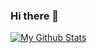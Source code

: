 ### Hi there 👋

[![My Github Stats](https://github-readme-stats.vercel.app/api?username=acaceres1996)](https://github.com/anuraghazra/github-readme-stats)
<!--
**Acaceres1996/Acaceres1996** is a ✨ _special_ ✨ repository because its `README.md` (this file) appears on your GitHub profile.

Here are some ideas to get you started:

- 🔭 I’m currently working on ...
- 🌱 I’m currently learning ...
- 👯 I’m looking to collaborate on ...
- 🤔 I’m looking for help with ...
- 💬 Ask me about ...
- 📫 How to reach me: ...
- 😄 Pronouns: ...
- ⚡ Fun fact: ...
-->
